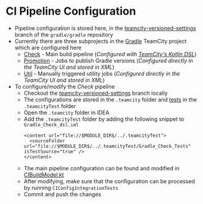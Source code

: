 # CI Pipeline Configuration

- Pipeline configuration is stored here, in the [teamcity-versioned-settings](https://github.com/gradle/gradle/tree/teamcity-versioned-settings) branch of the `gradle/gradle` repository
- Currently there are three subprojects in the [Gradle](https://builds.gradle.org/project.html?projectId=Gradle) TeamCity project which are configured here
  - [Check](https://builds.gradle.org/project.html?projectId=Gradle_Check) - Main build pipeline
    (_Configured with [TeamCity's Kotlin DSL](https://confluence.jetbrains.com/display/TCD10/Kotlin+DSL)_)
  - [Promotion](https://builds.gradle.org/project.html?projectId=Gradle_Promotion) - Jobs to publish Gradle versions
    (_Configured directly in the TeamCity UI and stored in XML_)
  - [Util](https://builds.gradle.org/project.html?projectId=Gradle_Util) - Manually triggered utility jobs
    (_Configured directly in the TeamCity UI and stored in XML_)
- To configure/modify the _Check_ pipeline
  - Checkout the [teamcity-versioned-settings](https://github.com/gradle/gradle/tree/teamcity-versioned-settings) branch locally
  - The configurations are stored in the `.teamcity` folder and [tests](https://blog.jetbrains.com/teamcity/2017/02/kotlin-configuration-scripts-testing-configuration-scripts) in the `.teamcityTest` folder
  - Open the `.teamcity` folder in IDEA
  - Add the `.teamcityTest` folder by adding the following snippet to `Gradle_Check_dsl.iml`
      ```
      <content url="file://$MODULE_DIR$/../.teamcityTest">
        <sourceFolder url="file://$MODULE_DIR$/../.teamcityTest/Gradle_Check_Tests" isTestSource="true" />
      </content>
      ```
  - The main pipeline configuration can be found and modified in [CIBuildModel.kt](https://github.com/gradle/gradle/blob/teamcity-versioned-settings/.teamcity/Gradle_Check/model/CIBuildModel.kt)
  - After modifying, make sure that the configuration can be processed by running `CIConfigIntegrationTests`
  - Commit and push the changes
